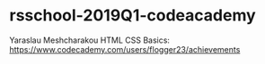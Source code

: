 # rsschool-2019Q1-codeacademy
Yaraslau Meshcharakou
HTML CSS Basics: https://www.codecademy.com/users/flogger23/achievements
